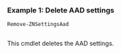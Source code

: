 ### Example 1: Delete AAD settings
```powershell
Remove-ZNSettingsAad
```

```output

```

This cmdlet deletes the AAD settings.
